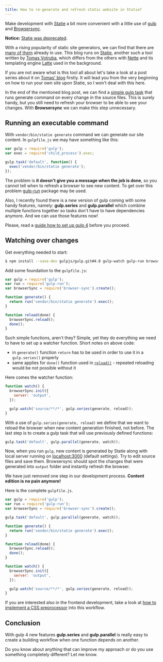 ```yaml
---
title: How to re-generate and refresh static website in Statie?
---
```


Make development with [Statie](https://github.com/Symplify/Statie) a bit more convenient with a little use of [gulp](http://gulpjs.com/) and [Browsersync](https://browsersync.io/).

<Tip>

**Notice:** [Statie was deprecated](https://www.tomasvotruba.com/blog/2020/03/16/statie-is-dead-long-live-symfony-static-dumper/).

</Tip>

With a rising popularity of static site generators, we can find that there are [many of them](http://www.staticgen.com/) already in use. This blog runs on [Statie](https://github.com/Symplify/Statie), another such a tool written by [Tomas Votruba](https://www.tomasvotruba.cz/), which differs from the others with [Nette](https://nette.org/) and its templating engine [Latte](https://latte.nette.org/) used in the background.

If you are not aware what is this tool all about let's take a look at a post series about it on [Tomas' blog](https://www.tomasvotruba.cz/blog/2017/02/20/statie-how-to-run-it-locally/) firstly. It will lead you from the very beginning on how to run your own site upon Statie, so I won't deal with this here.

In the end of the mentioned blog post, we can find a [simple gulp task](https://www.tomasvotruba.cz/blog/2017/02/20/statie-how-to-run-it-locally/#minitip-use-gulp-work-for-you) that runs generate command on every change in the source files. This is surely handy, but you still need to refresh your browser to be able to see your changes. With **Browsersync** we can make this step unnecessary.

## Running an executable command

With `vendor/bin/statie generate` command we can generate our site content. In `gulpfile.js` we may have something like this:

```javascript
var gulp = require('gulp');
var exec = require('child_process').exec;

gulp.task('default', function() {
  exec('vendor/bin/statie generate');
});
```

The problem is **it doesn't give you a message when the job is done**, so you cannot tell when to refresh a browser to see new content. To get over this problem [gulp-run](https://github.com/MrBoolean/gulp-run) package may be used.

Also, I recently found there is a new version of gulp coming with some handy features, namely: **gulp.series** and **gulp.parallel** which combine multiple functions together so tasks don't have to have dependencies anymore. And we can use those features now!

<Tip>

Please, read a [guide how to set up gulp 4](https://www.joezimjs.com/javascript/complete-guide-upgrading-gulp-4/) before you proceed.

</Tip>

## Watching over changes

Get everything needed to start:

```bash
$ npm install --save-dev gulpjs/gulp.git#4.0 gulp-watch gulp-run browser-sync
```

Add some foundation to the `gulpfile.js`:

```javascript
var gulp = require('gulp');
var run = require('gulp-run');
var browserSync = require('browser-sync').create();

function generate() {
  return run('vendor/bin/statie generate').exec();
}

function reload(done) {
  browserSync.reload();
  done();
}
```

Such simple functions, aren't they? Simple, yet they do everything we need to have to set up a watcher function. Short notes on above code:

- in `generate()` function `return` has to be used in order to use it in a `gulp.series()` properly
- same applies for `done()` function used in [`reload()`](https://www.browsersync.io/docs/gulp#gulp-reload) - repeated reloading would be not possible without it

Here comes the watcher function:

```javascript
function watch() {
  browserSync.init({
    server: 'output',
  });

  gulp.watch('source/**/*', gulp.series(generate, reload));
}
```

With a use of `gulp.series(generate, reload)` we define that we want to reload the browser when new content generation finished, not before. The last step is to create a gulp task that will use previously defined functions:

```javascript
gulp.task('default', gulp.parallel(generate, watch));
```

Now, when you run `gulp`, new content is generated by Statie along with local server running on [localhost:3000](http://localhost:3000) (default settings). Try to edit source files and save them. Browsersync should spot the changes that were generated into `output` folder and instantly refresh the browser.

We have just removed one step in our development process. **Content edition is no pain anymore!**

Here is the complete `gulpfile.js`.

```javascript
var gulp = require('gulp');
var run = require('gulp-run');
var browserSync = require('browser-sync').create();

gulp.task('default', gulp.parallel(generate, watch));

function generate() {
  return run('vendor/bin/statie generate').exec();
}

function reload(done) {
  browserSync.reload();
  done();
}

function watch() {
  browserSync.init({
    server: 'output',
  });

  gulp.watch('source/**/*', gulp.series(generate, reload));
}
```

<Tip>

If you are interested also in the frontend development, take a look at [how to implement a CSS preprocessor](/statie-with-css-preprocessor) into this workflow.

</Tip>

## Conclusion

With gulp 4 new features **gulp.series** and **gulp.parallel** is really easy to create a building workflow when one function depends on another.

Do you know about anything that can improve my approach or do you use something completely different? Let me know.

